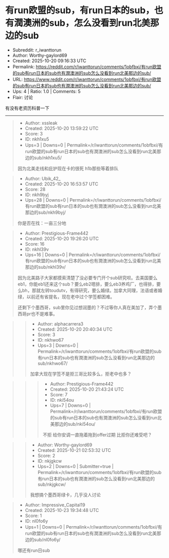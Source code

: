 # 有run欧盟的sub，有run日本的sub，也有潤澳洲的sub，怎么没看到run北美那边的sub

- Subreddit: r_iwanttorun
- Author: Worthy-gaylord69
- Created: 2025-10-20 09:16:33 UTC
- Permalink: https://reddit.com/r/iwanttorun/comments/1obfbxi/有run欧盟的sub有run日本的sub也有潤澳洲的sub怎么没看到run北美那边的sub/
- URL: https://www.reddit.com/r/iwanttorun/comments/1obfbxi/有run欧盟的sub有run日本的sub也有潤澳洲的sub怎么没看到run北美那边的sub/
- Ups: 4 | Ratio: 1.0 | Comments: 5
- Flair: 讨论


有没有老资历科普一下


---

> - Author: xssleak
> - Created: 2025-10-20 13:59:22 UTC
> - Score: 3
> - ID: nkh1xu5
> - Ups=3 | Downs=0 | Permalink=/r/iwanttorun/comments/1obfbxi/有run欧盟的sub有run日本的sub也有潤澳洲的sub怎么没看到run北美那边的sub/nkh1xu5/
>
> 因为北美走线和庇护现在卡的很死 h1b那些等着排队

> - Author: Ubik_42_
> - Created: 2025-10-20 16:53:57 UTC
> - Score: 28
> - ID: nkh9byj
> - Ups=28 | Downs=0 | Permalink=/r/iwanttorun/comments/1obfbxi/有run欧盟的sub有run日本的sub也有潤澳洲的sub怎么没看到run北美那边的sub/nkh9byj/
>
> 你是否在找：一亩三分地

> - Author: Prestigious-Frame442
> - Created: 2025-10-20 19:26:20 UTC
> - Score: 16
> - ID: nkhl39v
> - Ups=16 | Downs=0 | Permalink=/r/iwanttorun/comments/1obfbxi/有run欧盟的sub有run日本的sub也有潤澳洲的sub怎么没看到run北美那边的sub/nkhl39v/
>
> 因为北美路子大家都摸索清楚了没必要专门开个sub研究呗。去美国要么eb1，你能eb1还来这个sub？要么eb2嗯排，要么eb3养鸡厂，也得排，要么bh，那就左转toudutv，有得研究，要么婚绿。加拿大同理，法语或者婚绿，以前还有省提名，现在老中过个学签都困难。
> 
> 还剩下个墨西哥，sub里你见过想润墨的？不过等你人真在美加了，弄个墨西哥pr也不是难事。

>> - Author: alphacarrera3
>> - Created: 2025-10-20 20:40:34 UTC
>> - Score: 3
>> - ID: nkhwo67
>> - Ups=3 | Downs=0 | Permalink=/r/iwanttorun/comments/1obfbxi/有run欧盟的sub有run日本的sub也有潤澳洲的sub怎么没看到run北美那边的sub/nkhwo67/
>>
>> 加拿大现在学签不是拒三哥比较多么，拒老中也多？

>>> - Author: Prestigious-Frame442
>>> - Created: 2025-10-20 21:43:24 UTC
>>> - Score: 7
>>> - ID: nki54ou
>>> - Ups=7 | Downs=0 | Permalink=/r/iwanttorun/comments/1obfbxi/有run欧盟的sub有run日本的sub也有潤澳洲的sub怎么没看到run北美那边的sub/nki54ou/
>>>
>>> 不拒 给你安调一直拖着拖到offer过期 比拒你还难受吧？

>> - Author: Worthy-gaylord69
>> - Created: 2025-10-21 02:53:32 UTC
>> - Score: 2
>> - ID: nkjgkcw
>> - Ups=2 | Downs=0 | Submitter=true | Permalink=/r/iwanttorun/comments/1obfbxi/有run欧盟的sub有run日本的sub也有潤澳洲的sub怎么没看到run北美那边的sub/nkjgkcw/
>>
>> 我想搞个墨西哥绿卡，几乎没人讨论

> - Author: Impressive_Capital19
> - Created: 2025-10-23 19:34:48 UTC
> - Score: 1
> - ID: nl0fo6y
> - Ups=1 | Downs=0 | Permalink=/r/iwanttorun/comments/1obfbxi/有run欧盟的sub有run日本的sub也有潤澳洲的sub怎么没看到run北美那边的sub/nl0fo6y/
>
> 哪还有run日sub
